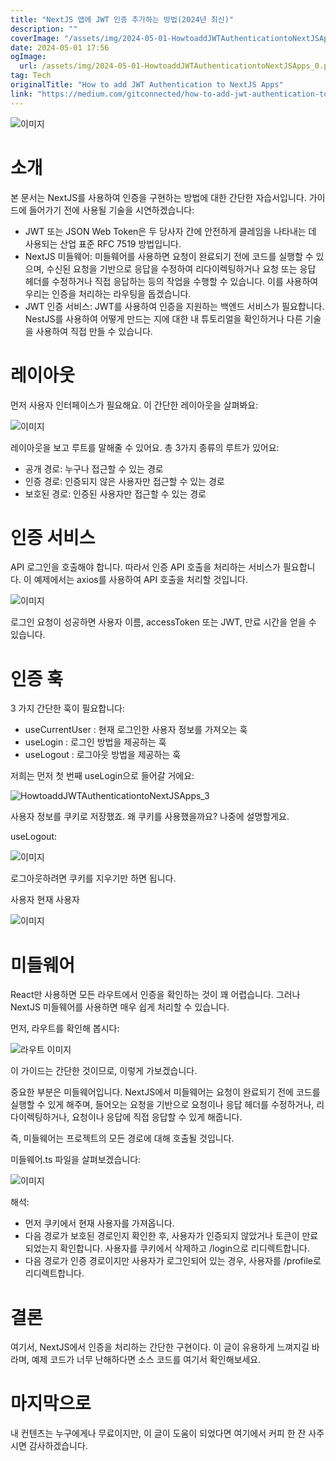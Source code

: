```yaml
---
title: "NextJS 앱에 JWT 인증 추가하는 방법(2024년 최신)"
description: ""
coverImage: "/assets/img/2024-05-01-HowtoaddJWTAuthenticationtoNextJSApps_0.png"
date: 2024-05-01 17:56
ogImage: 
  url: /assets/img/2024-05-01-HowtoaddJWTAuthenticationtoNextJSApps_0.png
tag: Tech
originalTitle: "How to add JWT Authentication to NextJS Apps"
link: "https://medium.com/gitconnected/how-to-add-jwt-authentication-to-nextjs-apps-a0dc83bd257d"
---
```



![이미지](/assets/img/2024-05-01-HowtoaddJWTAuthenticationtoNextJSApps_0.png)

# 소개

본 문서는 NextJS를 사용하여 인증을 구현하는 방법에 대한 간단한 자습서입니다. 가이드에 들어가기 전에 사용될 기술을 시연하겠습니다:

- JWT 또는 JSON Web Token은 두 당사자 간에 안전하게 클레임을 나타내는 데 사용되는 산업 표준 RFC 7519 방법입니다.
- NextJS 미들웨어: 미들웨어를 사용하면 요청이 완료되기 전에 코드를 실행할 수 있으며, 수신된 요청을 기반으로 응답을 수정하여 리다이렉팅하거나 요청 또는 응답 헤더를 수정하거나 직접 응답하는 등의 작업을 수행할 수 있습니다. 이를 사용하여 우리는 인증을 처리하는 라우팅을 돕겠습니다.
- JWT 인증 서비스: JWT를 사용하여 인증을 지원하는 백엔드 서비스가 필요합니다. NestJS를 사용하여 어떻게 만드는 지에 대한 내 튜토리얼을 확인하거나 다른 기술을 사용하여 직접 만들 수 있습니다.

<div class="content-ad"></div>

# 레이아웃

먼저 사용자 인터페이스가 필요해요. 이 간단한 레이아웃을 살펴봐요:

![이미지](/assets/img/2024-05-01-HowtoaddJWTAuthenticationtoNextJSApps_1.png)

레이아웃을 보고 루트를 말해줄 수 있어요. 총 3가지 종류의 루트가 있어요:

<div class="content-ad"></div>

- 공개 경로: 누구나 접근할 수 있는 경로
- 인증 경로: 인증되지 않은 사용자만 접근할 수 있는 경로
- 보호된 경로: 인증된 사용자만 접근할 수 있는 경로

# 인증 서비스

API 로그인을 호출해야 합니다. 따라서 인증 API 호출을 처리하는 서비스가 필요합니다. 이 예제에서는 axios를 사용하여 API 호출을 처리할 것입니다.

![이미지](/assets/img/2024-05-01-HowtoaddJWTAuthenticationtoNextJSApps_2.png)

<div class="content-ad"></div>

로그인 요청이 성공하면 사용자 이름, accessToken 또는 JWT, 만료 시간을 얻을 수 있습니다.

# 인증 훅

3 가지 간단한 훅이 필요합니다:

- useCurrentUser : 현재 로그인한 사용자 정보를 가져오는 훅
- useLogin : 로그인 방법을 제공하는 훅
- useLogout : 로그아웃 방법을 제공하는 훅

<div class="content-ad"></div>

저희는 먼저 첫 번째 useLogin으로 들어갈 거에요:

![HowtoaddJWTAuthenticationtoNextJSApps_3](/assets/img/2024-05-01-HowtoaddJWTAuthenticationtoNextJSApps_3.png)

사용자 정보를 쿠키로 저장했죠. 왜 쿠키를 사용했을까요? 나중에 설명할게요.

useLogout:

<div class="content-ad"></div>

![이미지](/assets/img/2024-05-01-HowtoaddJWTAuthenticationtoNextJSApps_4.png)

로그아웃하려면 쿠키를 지우기만 하면 됩니다.

사용자 현재 사용자

![이미지](/assets/img/2024-05-01-HowtoaddJWTAuthenticationtoNextJSApps_5.png)

<div class="content-ad"></div>

# 미들웨어

React만 사용하면 모든 라우트에서 인증을 확인하는 것이 꽤 어렵습니다. 그러나 NextJS 미들웨어를 사용하면 매우 쉽게 처리할 수 있습니다.

먼저, 라우트를 확인해 봅시다:

![라우트 이미지](/assets/img/2024-05-01-HowtoaddJWTAuthenticationtoNextJSApps_6.png)

<div class="content-ad"></div>

이 가이드는 간단한 것이므로, 이렇게 가보겠습니다.

중요한 부분은 미들웨어입니다. NextJS에서 미들웨어는 요청이 완료되기 전에 코드를 실행할 수 있게 해주며, 들어오는 요청을 기반으로 요청이나 응답 헤더를 수정하거나, 리다이렉팅하거나, 요청이나 응답에 직접 응답할 수 있게 해줍니다.

즉, 미들웨어는 프로젝트의 모든 경로에 대해 호출될 것입니다.

미들웨어.ts 파일을 살펴보겠습니다:

<div class="content-ad"></div>

![이미지](/assets/img/2024-05-01-HowtoaddJWTAuthenticationtoNextJSApps_7.png)

해석:

- 먼저 쿠키에서 현재 사용자를 가져옵니다.
- 다음 경로가 보호된 경로인지 확인한 후, 사용자가 인증되지 않았거나 토큰이 만료되었는지 확인합니다. 사용자를 쿠키에서 삭제하고 /login으로 리디렉트합니다.
- 다음 경로가 인증 경로이지만 사용자가 로그인되어 있는 경우, 사용자를 /profile로 리디렉트합니다.

# 결론

<div class="content-ad"></div>

여기서, NextJS에서 인증을 처리하는 간단한 구현이다. 이 글이 유용하게 느껴지길 바라며, 예제 코드가 너무 난해하다면 소스 코드를 여기서 확인해보세요.

# 마지막으로

내 컨텐츠는 누구에게나 무료이지만, 이 글이 도움이 되었다면 여기에서 커피 한 잔 사주시면 감사하겠습니다.